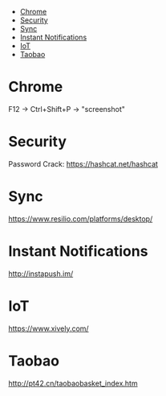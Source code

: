 <!-- TOC -->

- [Chrome](#chrome)
- [Security](#security)
- [Sync](#sync)
- [Instant Notifications](#instant-notifications)
- [IoT](#iot)
- [Taobao](#taobao)

<!-- /TOC -->
# Chrome
F12 -> Ctrl+Shift+P -> "screenshot"

# Security
Password Crack: https://hashcat.net/hashcat

# Sync
https://www.resilio.com/platforms/desktop/

# Instant Notifications
http://instapush.im/

# IoT
https://www.xively.com/

# Taobao
http://pt42.cn/taobaobasket_index.htm

